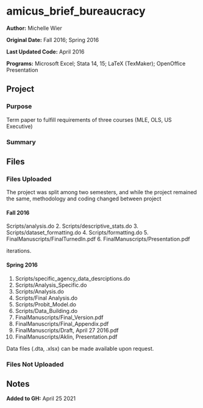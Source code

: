 # amicus_brief_bureaucracy

**Author:** Michelle Wier

**Original Date:** Fall 2016; Spring 2016

**Last Updated Code:** April 2016

**Programs:** Microsoft Excel; Stata 14, 15; LaTeX (TexMaker); OpenOffice Presentation

## Project
### Purpose 
Term paper to fulfill requirements of three courses (MLE, OLS, US Executive)
### Summary


## Files
### Files Uploaded
The project was split among two semesters, and while the project remained the same, methodology and coding changed between project

#### Fall 2016
Scripts/analysis.do
2. Scripts/descriptive_stats.do
3. Scripts/dataset_formatting.do
4. Scripts/formatting.do
5. FinalManuscripts/FinalTurnedIn.pdf
6. FinalManuscripts/Presentation.pdf

iterations. 
#### Spring 2016
1. Scripts/specific_agency_data_desrciptions.do
2. Scripts/Analysis_Specific.do
3. Scripts/Analysis.do
4. Scripts/Final Analysis.do
5. Scripts/Probit_Model.do
6. Scripts/Data_Building.do
7. FinalManuscripts/Final_Version.pdf
8. FinalManuscripts/Final_Appendix.pdf
9. FinalManuscripts/Draft, April 27 2016.pdf
10. FinalManuscripts/Aklin, Presentation.pdf


Data files (.dta, .xlsx) can be made available upon request.
### Files Not Uploaded 

## Notes


**Added to GH:** April 25 2021
